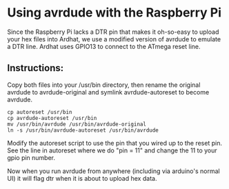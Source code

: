 Using avrdude with the Raspberry Pi
===================================

Since the Raspberry Pi lacks a DTR pin that makes it oh-so-easy to upload your hex files into
Ardhat, we use a modified version of avrdude to emulate a DTR line.  Ardhat uses GPIO13 to connect to the ATmega reset line.

Instructions:
-------------

Copy both files into your /usr/bin directory, then rename the original avrdude to avrdude-original
and symlink avrdude-autoreset to become avrdude.

    cp autoreset /usr/bin
    cp avrdude-autoreset /usr/bin
    mv /usr/bin/avrdude /usr/bin/avrdude-original
    ln -s /usr/bin/avrdude-autoreset /usr/bin/avrdude

Modify the autoreset script to use the pin that you wired up to the reset pin.  See the line in
autoreset where we do "pin = 11" and change the 11 to your gpio pin number.

Now when you run avrdude from anywhere (including via arduino's normal UI) it will flag dtr when
it is about to upload hex data.
